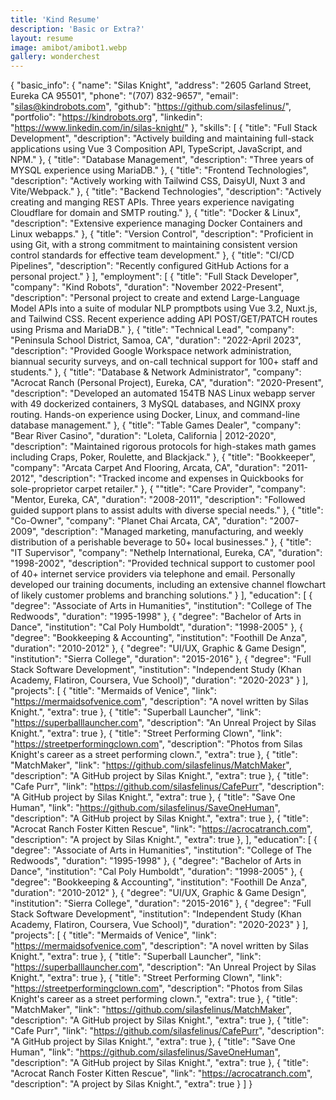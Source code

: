 ```yaml
---
title: 'Kind Resume'
description: 'Basic or Extra?'
layout: resume
image: amibot/amibot1.webp
gallery: wonderchest
---
```


{
"basic_info": {
"name": "Silas Knight",
"address": "2605 Garland Street, Eureka CA 95501",
"phone": "(707) 832-9657",
"email": "silas@kindrobots.com",
"github": "https://github.com/silasfelinus/",
"portfolio": "https://kindrobots.org",
"linkedin": "https://www.linkedin.com/in/silas-knight/"
},
"skills": [
{
"title": "Full Stack Development",
"description": "Actively building and maintaining full-stack applications using Vue 3 Composition API, TypeScript, JavaScript, and NPM."
},
{
"title": "Database Management",
"description": "Three years of MYSQL experience using MariaDB."
},
{
"title": "Frontend Technologies",
"description": "Actively working with Tailwind CSS, DaisyUI, Nuxt 3 and Vite/Webpack."
},
{
"title": "Backend Technologies",
"description": "Actively creating and manging REST APIs. Three years experience navigating Cloudflare for domain and SMTP routing."
},
{
"title": "Docker & Linux",
"description": "Extensive experience managing Docker Containers and Linux webapps."
},
{
"title": "Version Control",
"description": "Proficient in using Git, with a strong commitment to maintaining consistent version control standards for effective team development."
},
{
"title": "CI/CD Pipelines",
"description": "Recently configured GitHub Actions for a personal project."
}
],
"employment": [
{
"title": "Full Stack Developer",
"company": "Kind Robots",
"duration": "November 2022-Present",
"description": "Personal project to create and extend Large-Language Model APIs into a suite of modular NLP promptbots using Vue 3.2, Nuxt.js, and Tailwind CSS. Recent experience adding API POST/GET/PATCH routes using Prisma and MariaDB."
},
{
"title": "Technical Lead",
"company": "Peninsula School District, Samoa, CA",
"duration": "2022-April 2023",
"description": "Provided Google Workspace network administration, biannual security surveys, and on-call technical support for 100+ staff and students."
},
{
"title": "Database & Network Administrator",
"company": "Acrocat Ranch (Personal Project), Eureka, CA",
"duration": "2020-Present",
"description": "Developed an automated 154TB NAS Linux webapp server with 49 dockerized containers, 3 MySQL databases, and NGINX proxy routing. Hands-on experience using Docker, Linux, and command-line database management."
},
{
"title": "Table Games Dealer",
"company": "Bear River Casino",
"duration": "Loleta, California | 2012-2020",
"description": "Maintained rigorous protocols for high-stakes math games including Craps, Poker, Roulette, and Blackjack."
},
{
"title": "Bookkeeper",
"company": "Arcata Carpet And Flooring, Arcata, CA",
"duration": "2011-2012",
"description": "Tracked income and expenses in Quickbooks for sole-proprietor carpet retailer."
},
{
""title": "Care Provider",
"company": "Mentor, Eureka, CA",
"duration": "2008-2011",
"description": "Followed guided support plans to assist adults with diverse special needs."
},
{
"title": "Co-Owner",
"company": "Planet Chai Arcata, CA",
"duration": "2007-2009",
"description": "Managed marketing, manufacturing, and weekly distribution of a perishable beverage to 50+ local businesses."
},
{
"title": "IT Supervisor",
"company": "Nethelp International, Eureka, CA",
"duration": "1998-2002",
"description": "Provided technical support to customer pool of 40+ internet service providers via telephone and email. Personally developed our training documents, including an extensive channel flowchart of likely customer problems and branching solutions."
}
],
"education": [
{
"degree": "Associate of Arts in Humanities",
"institution": "College of The Redwoods",
"duration": "1995-1998"
},
{
"degree": "Bachelor of Arts in Dance",
"institution": "Cal Poly Humboldt",
"duration": "1998-2005"
},
{
"degree": "Bookkeeping & Accounting",
"institution": "Foothill De Anza",
"duration": "2010-2012"
},
{
"degree": "UI/UX, Graphic & Game Design",
"institution": "Sierra College",
"duration": "2015-2016"
},
{
"degree": "Full Stack Software Development",
"institution": "Independent Study (Khan Academy, Flatiron, Coursera, Vue School)",
"duration": "2020-2023"
}
],
"projects": [
{
"title": "Mermaids of Venice",
"link": "https://mermaidsofvenice.com",
"description": "A novel written by Silas Knight.",
"extra": true
},
{
"title": "Superball Launcher",
"link": "https://superballlauncher.com",
"description": "An Unreal Project by Silas Knight.",
"extra": true
},
{
"title": "Street Performing Clown",
"link": "https://streetperformingclown.com",
"description": "Photos from Silas Knight's career as a street performing clown.",
"extra": true
},
{
"title": "MatchMaker",
"link": "https://github.com/silasfelinus/MatchMaker",
"description": "A GitHub project by Silas Knight.",
"extra": true
},
{
"title": "Cafe Purr",
"link": "https://github.com/silasfelinus/CafePurr",
"description": "A GitHub project by Silas Knight.",
"extra": true
},
{
"title": "Save One Human",
"link": "https://github.com/silasfelinus/SaveOneHuman",
"description": "A GitHub project by Silas Knight.",
"extra": true
},
{
"title": "Acrocat Ranch Foster Kitten Rescue",
"link": "https://acrocatranch.com",
"description": "A project by Silas Knight.",
"extra": true
},
],
"education": [
{
"degree": "Associate of Arts in Humanities",
"institution": "College of The Redwoods",
"duration": "1995-1998"
},
{
"degree": "Bachelor of Arts in Dance",
"institution": "Cal Poly Humboldt",
"duration": "1998-2005"
},
{
"degree": "Bookkeeping & Accounting",
"institution": "Foothill De Anza",
"duration": "2010-2012"
},
{
"degree": "UI/UX, Graphic & Game Design",
"institution": "Sierra College",
"duration": "2015-2016"
},
{
"degree": "Full Stack Software Development",
"institution": "Independent Study (Khan Academy, Flatiron, Coursera, Vue School)",
"duration": "2020-2023"
}
],
"projects": [
{
"title": "Mermaids of Venice",
"link": "https://mermaidsofvenice.com",
"description": "A novel written by Silas Knight.",
"extra": true
},
{
"title": "Superball Launcher",
"link": "https://superballlauncher.com",
"description": "An Unreal Project by Silas Knight.",
"extra": true
},
{
"title": "Street Performing Clown",
"link": "https://streetperformingclown.com",
"description": "Photos from Silas Knight's career as a street performing clown.",
"extra": true
},
{
"title": "MatchMaker",
"link": "https://github.com/silasfelinus/MatchMaker",
"description": "A GitHub project by Silas Knight.",
"extra": true
},
{
"title": "Cafe Purr",
"link": "https://github.com/silasfelinus/CafePurr",
"description": "A GitHub project by Silas Knight.",
"extra": true
},
{
"title": "Save One Human",
"link": "https://github.com/silasfelinus/SaveOneHuman",
"description": "A GitHub project by Silas Knight.",
"extra": true
},
{
"title": "Acrocat Ranch Foster Kitten Rescue",
"link": "https://acrocatranch.com",
"description": "A project by Silas Knight.",
"extra": true
}
]
}
